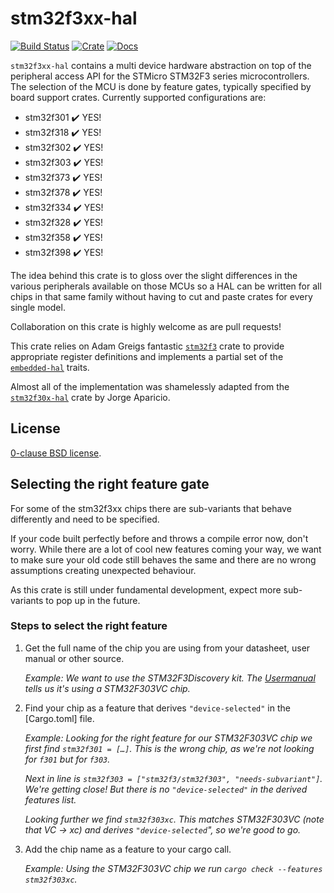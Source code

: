 # stm32f3xx-hal

[![Build Status](https://travis-ci.com/stm32-rs/stm32f3xx-hal.svg)](https://travis-ci.com/stm32-rs/stm32f3xx-hal)
[![Crate](https://img.shields.io/crates/v/stm32f3xx-hal.svg)](https://crates.io/crates/stm32f3xx-hal)
[![Docs](https://docs.rs/stm32f3xx-hal/badge.svg)](https://docs.rs/stm32f3xx-hal)

`stm32f3xx-hal` contains a multi device hardware abstraction on top of the
peripheral access API for the STMicro STM32F3 series microcontrollers. The
selection of the MCU is done by feature gates, typically specified by board
support crates. Currently supported configurations are:

*   stm32f301 ✔️ YES!
*   stm32f318 ✔️ YES!
*   stm32f302 ✔️ YES!
*   stm32f303 ✔️ YES!
*   stm32f373 ✔️ YES!
*   stm32f378 ✔️ YES!
*   stm32f334 ✔️ YES!
*   stm32f328 ✔️ YES!
*   stm32f358 ✔️ YES!
*   stm32f398 ✔️ YES!

The idea behind this crate is to gloss over the slight differences in the
various peripherals available on those MCUs so a HAL can be written for all
chips in that same family without having to cut and paste crates for every
single model.

Collaboration on this crate is highly welcome as are pull requests!

This crate relies on Adam Greigs fantastic [`stm32f3`][] crate to provide
appropriate register definitions and implements a partial set of the
[`embedded-hal`][] traits.

Almost all of the implementation was shamelessly adapted from the
[`stm32f30x-hal`][] crate by Jorge Aparicio.

[`stm32f3`]: https://crates.io/crates/stm32f3
[`stm32f30x-hal`]: https://github.com/japaric/stm32f30x-hal
[`embedded-hal`]: https://github.com/japaric/embedded-hal

## License

[0-clause BSD license](LICENSE-0BSD.txt).

## Selecting the right feature gate

For some of the stm32f3xx chips there are sub-variants that behave differently
and need to be specified.

If your code built perfectly before and throws a compile error now, don't worry.
While there are a lot of cool new features coming your way, we want to make sure
your old code still behaves the same and there are no wrong assumptions
creating unexpected behaviour.

As this crate is still under fundamental development, expect more sub-variants
to pop up in the future.

### Steps to select the right feature

1. Get the full name of the chip you are using from your datasheet, user manual or other source.

    *Example: We want to use the STM32F3Discovery kit.*
    *The [Usermanual][] tells us it's using a STM32F303VC chip.*

2. Find your chip as a feature that derives `"device-selected"` in the [Cargo.toml] file.

    *Example: Looking for the right feature for our STM32F303VC chip we first find
    `stm32f301 = […]`. This is the wrong chip, as we're not looking for `f301` but for `f303`.*

    *Next in line is `stm32f303 = ["stm32f3/stm32f303", "needs-subvariant"]`. We're
    getting close! But there is no `"device-selected"` in the derived features list.*

    *Looking further we find `stm32f303xc`. This matches STM32F303VC (note that VC → xc) and derives `"device-selected`", so we're good to go.*

3. Add the chip name as a feature to your cargo call.

    *Example: Using the STM32F303VC chip we run `cargo check --features stm32f303xc`.*

[Usermanual]: https://www.st.com/content/ccc/resource/technical/document/user_manual/8a/56/97/63/8d/56/41/73/DM00063382.pdf/files/DM00063382.pdf/jcr:content/translations/en.DM00063382.pdf
